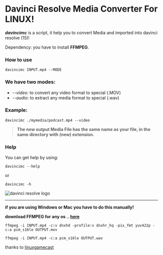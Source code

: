 # Davinci Resolve Media Converter For LINUX!

***davincimc*** is a script, it help you to convert Media and imported into davinci resolve (15)!

Dependency: you have to install **FFMPEG**.

### How to use
```
davincimc INPUT.mp4 --MODE
```

### We have two modes:
- *--video*: to convert any video format to special (.MOV)
- *--audio*: to extract any media format to special (.wav)


### Example:
```
davincimc ./mymedia/podcast.mp4 --video
```

> **The new output Media File has the same name as your file, in the same directory with (new) extension.**

### Help
You can get help by using:
```
davincimc --help
```
or
```
davincimc -h
```

<img src="https://i.udemycdn.com/course/750x422/2373482_a71b_3.jpg" alt="davinci resolve logo"/>

--------------

**if you are using Windows or Mac you have to do this manually!**

**download FFMPEG for any os .. <a href='https://www.ffmpeg.org/download.html'> here </a>**

```
ffmpeg -i INPUT.mp4 -c:v dnxhd -profile:v dnxhr_hq -pix_fmt yuv422p -c:a pcm_s16le OUTPUT.mov

ffmpeg -i INPUT.mp4 -c:a pcm_s16le OUTPUT.wav
```

thanks to <a href="https://linuxgamecast.com/2019/08/davinci-on-linux-import-mp4-mp3/">linuxgamecast</a>
